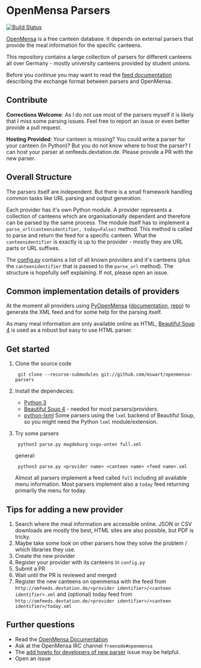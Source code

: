 OpenMensa Parsers
=================

[![Build Status](https://api.travis-ci.org/mswart/openmensa-parsers.svg)](https://travis-ci.org/mswart/openmensa-parsers)

[OpenMensa] is a free canteen database. It depends on external parsers that provide the meal information for the specific canteens.

This repository contains a large collection of parsers for different canteens all over Germany - mostly university canteens provided by student unions.

Before you continue you may want to read the [feed documentation] describing the exchange format between parsers and OpenMensa.


## Contribute

**Corrections Welcome**: As I do not use most of the parsers myself it is likely that I miss some parsing issues. Feel free to report an issue or even better provide a pull request.

**Hosting Provided**: Your canteen is missing? You could write a parser for your canteen (in Python)? But you do not know where to host the parser? I can host your parser at omfeeds.devtation.de. Please provide a PR with the new parser.


## Overall Structure

The parsers itself are independent. But there is a small framework handling common tasks like URL parsing and output generation.

Each provider has it's own Python module. A provider represents a collection of canteens which are organisationally dependent and therefore can be parsed by the same process. The module itself has to implement a `parse_url(canteenidentifier, today=False)` method. This method is called to parse and return the feed for a specific canteen. What the `canteenidentifier` is exactly is up to the provider - mostly they are URL parts or URL suffixes.

The [config.py] contains a list of all known providers and it's canteens (plus the `canteenidentifier` that is passed to the `parse_url` method). The structure is hopefully self explaining. If not, please open an issue.


## Common implementation details of providers

At the moment all providers using [PyOpenMensa] ([documentation](http://pyom.devtation.de), [repo](https://github.com/mswart/pyopenmensa)) to generate the XML feed and for some help for the parsing itself.

As many meal information are only available online as HTML, [Beautiful Soup 4] is used as a robust but easy to use HTML parser.


## Get started

1. Clone the source code

        git clone --recurse-submodules git://github.com/mswart/openmensa-parsers

2. Install the dependecies:
   * [Python 3]
   * [Beautiful Soup 4] - needed for most parsers/providers.
   * [python-lxml] Some parsers using the `lxml` backend of Beautiful Soup, so you might need the Python `lxml` module/extension.

3. Try some parsers

        python3 parse.py magdeburg ovgu-unten full.xml

   general:

        python3 parse.py <provider name> <canteen name> <feed name>.xml

   Almost all parsers implement a feed called `full` including all available menu information. Most parsers implement also a `today` feed returning primarily the menu for today.


## Tips for adding a new provider

1. Search where the meal information are accessible online. JSON or CSV downloads are mostly the best, HTML sites are also possible, but PDF is tricky.
2. Maybe take some look on other parsers how they solve the problem / which libraries they use.
3. Create the new provider
4. Register your provider with its canteens in `config.py`
5. Submit a PR
6. Wait until the PR is reviewed and merged
6. Register the new canteens on openmensa with the feed from `http://omfeeds.devtation.de/<provider identifier>/<canteen identifier>.xml` and (optional) today feed from `http://omfeeds.devtation.de/<provider identifier>/<canteen identifier>/today.xml`


## Further questions

* Read the [OpenMensa Documentation]
* Ask at the OpenMensa IRC channel `freenode#openmensa`
* The [add howto for developers of new parser](https://github.com/mswart/openmensa-parsers/issues/2) issue may be helpful.
* Open an issue

[OpenMensa]: https://openmensa.org
[OpenMensa Documentation]: https://doc.openmensa.org
[feed documentation]: https://doc.openmensa.org/feed/v2/
[config.py]: config.py
[PyOpenMensa]: https://pypi.python.org/pypi/pyopenmensa
[Beautiful Soup 4]: https://www.crummy.com/software/BeautifulSoup/
[python-lxml]: http://lxml.de/
[Python 3]: https://www.python.org/
